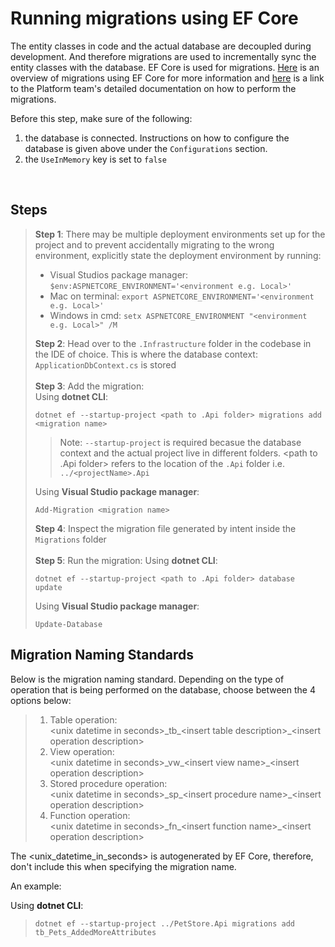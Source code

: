 # Running migrations using EF Core

The entity classes in code and the actual database are decoupled during development. And therefore migrations are used to incrementally sync the entity classes with the database. EF Core is used for migrations. [Here](https://docs.microsoft.com/en-us/ef/core/managing-schemas/migrations/?tabs=vs) is an overview of migrations using EF Core for more information and [here](https://app.gitbook.com/o/-MhAHQRNbXRJJAmyAX--/s/wlBDkDmB9NnayT8MEoDa/platform-application-templates/the-template-runbooks/custom-logic-apis/clean-architecture-cqrs-api/build-your-domain-layer/add-and-run-migrations) is a link to the Platform team's detailed documentation on how to perform the migrations.</br>

Before this step, make sure of the following:

1. the database is connected. Instructions on how to configure the database is given above under the ```Configurations``` section.</br>
2. the ```UseInMemory``` key is set to ```false```

</br>

## Steps

>**Step 1**: There may be multiple deployment environments set up for the project and to prevent accidentally migrating to the wrong environment, explicitly state the deployment environment by running:
>- Visual Studios package manager: ```$env:ASPNETCORE_ENVIRONMENT='<environment e.g. Local>'```</br>
>- Mac on terminal: ```export ASPNETCORE_ENVIRONMENT='<environment e.g. Local>'```</br>
>- Windows in cmd: ```setx ASPNETCORE_ENVIRONMENT "<environment e.g. Local>" /M```</br>
>
>**Step 2**: Head over to the ```.Infrastructure``` folder in the codebase in the IDE of choice. This is where the database context: ```ApplicationDbContext.cs``` is stored</br></br>
>**Step 3**: Add the migration:\
>Using **dotnet CLI**:
>```shell
>dotnet ef --startup-project <path to .Api folder> migrations add <migration name>
>```
>>Note: ```--startup-project``` is required becasue the database context and the actual project live in different folders. <path to .Api folder> refers to the location of the ```.Api``` folder i.e. ```../<projectName>.Api```
>
>Using **Visual Studio package manager**:
>```shell
>Add-Migration <migration name>
>```
>**Step 4**: Inspect the migration file  generated by intent inside the ```Migrations``` folder</br></br>
>**Step 5**: Run the migration:
>Using **dotnet CLI**:
>```shell
>dotnet ef --startup-project <path to .Api folder> database update
>```
>Using **Visual Studio package manager**:
>```shell
>Update-Database
>```

## Migration Naming Standards

Below is the migration naming standard. Depending on the type of operation that is being performed on the database, choose between the 4 options below:

>1. Table operation:\
>\<unix datetime in seconds\>\_tb\_\<insert table description\>\_\<insert operation description\>
>2. View operation:\
>\<unix datetime in seconds\>\_vw\_\<insert view name\>\_\<insert operation description\>
>3. Stored procedure operation:\
>\<unix datetime in seconds\>\_sp\_\<insert procedure name\>\_\<insert operation description\>
>4. Function operation:\
>\<unix datetime in seconds\>\_fn\_\<insert function name\>_\<insert operation description\>

The \<unix_datetime_in_seconds\> is autogenerated by EF Core, therefore, don't include this when specifying the migration name.

An example:

Using **dotnet CLI**:
>```shell
>dotnet ef --startup-project ../PetStore.Api migrations add tb_Pets_AddedMoreAttributes
